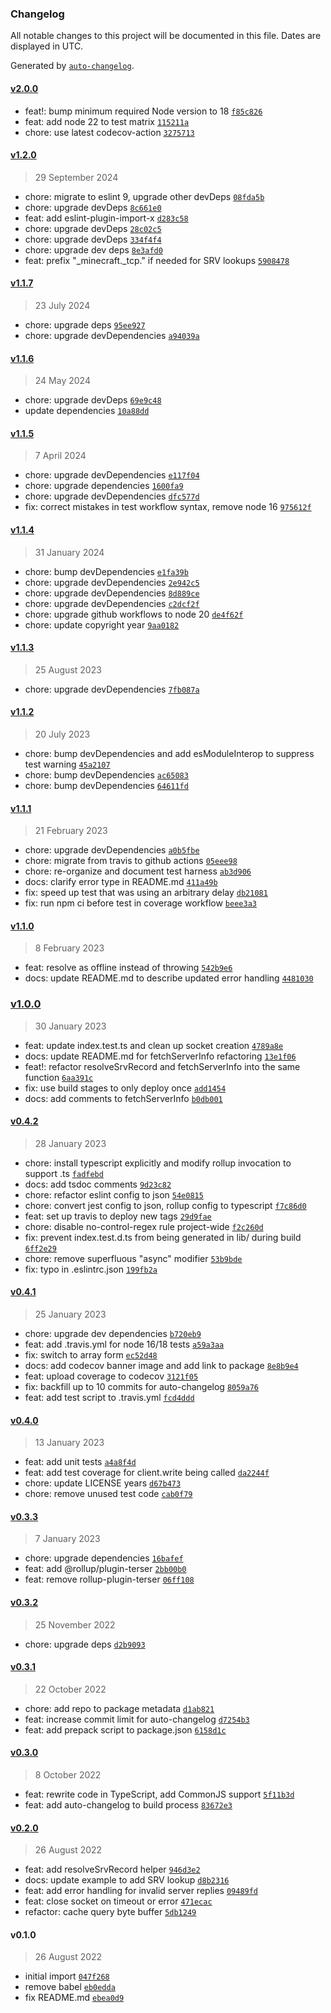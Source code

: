 ### Changelog

All notable changes to this project will be documented in this file. Dates are displayed in UTC.

Generated by [`auto-changelog`](https://github.com/CookPete/auto-changelog).

#### [v2.0.0](https://github.com/ayan4m1/minestat-es/compare/v1.2.0...v2.0.0)

- feat!: bump minimum required Node version to 18 [`f85c826`](https://github.com/ayan4m1/minestat-es/commit/f85c8267de5dfe9076fbbb3b7f68c135a9802a3d)
- feat: add node 22 to test matrix [`115211a`](https://github.com/ayan4m1/minestat-es/commit/115211af9b0092589bf901712292bb9ea2aa9fd7)
- chore: use latest codecov-action [`3275713`](https://github.com/ayan4m1/minestat-es/commit/327571342501be0a29c868088e6cb324829bbb38)

#### [v1.2.0](https://github.com/ayan4m1/minestat-es/compare/v1.1.7...v1.2.0)

> 29 September 2024

- chore: migrate to eslint 9, upgrade other devDeps [`08fda5b`](https://github.com/ayan4m1/minestat-es/commit/08fda5be95598066d5ef702771ad25ec03a91594)
- chore: upgrade devDeps [`8c661e0`](https://github.com/ayan4m1/minestat-es/commit/8c661e0e73e16d7f8907e7842a3cd253547c5b8a)
- feat: add eslint-plugin-import-x [`d283c58`](https://github.com/ayan4m1/minestat-es/commit/d283c58a356728e89adfd1c07b65e37dcdfcbcdf)
- chore: upgrade devDeps [`28c02c5`](https://github.com/ayan4m1/minestat-es/commit/28c02c50e19a5ebef7ac33a53ebbe64ed0b0d928)
- chore: upgrade devDeps [`334f4f4`](https://github.com/ayan4m1/minestat-es/commit/334f4f4db770bf4ad5e01c9fc4d7f55206c6d480)
- chore: upgrade dev deps [`8e3afd0`](https://github.com/ayan4m1/minestat-es/commit/8e3afd035ebf6c80136a049af76fd0417738a7c2)
- feat: prefix "_minecraft._tcp." if needed for SRV lookups [`5908478`](https://github.com/ayan4m1/minestat-es/commit/5908478f9016659512c3359eb395511d110da525)

#### [v1.1.7](https://github.com/ayan4m1/minestat-es/compare/v1.1.6...v1.1.7)

> 23 July 2024

- chore: upgrade deps [`95ee927`](https://github.com/ayan4m1/minestat-es/commit/95ee9274ec94e641e390759190c6415143f668af)
- chore: upgrade devDependencies [`a94039a`](https://github.com/ayan4m1/minestat-es/commit/a94039a27f323beb09446ad49334a6d174c1fd45)

#### [v1.1.6](https://github.com/ayan4m1/minestat-es/compare/v1.1.5...v1.1.6)

> 24 May 2024

- chore: upgrade devDeps [`69e9c48`](https://github.com/ayan4m1/minestat-es/commit/69e9c481655ca9da59e54b20af287a3d21b95d98)
- update dependencies [`10a88dd`](https://github.com/ayan4m1/minestat-es/commit/10a88dd382f7ce5c341ab40ec01901509086deb8)

#### [v1.1.5](https://github.com/ayan4m1/minestat-es/compare/v1.1.4...v1.1.5)

> 7 April 2024

- chore: upgrade devDependencies [`e117f04`](https://github.com/ayan4m1/minestat-es/commit/e117f04f4dbab31183f8d849d426bf0a5a73418f)
- chore: upgrade dependencies [`1600fa9`](https://github.com/ayan4m1/minestat-es/commit/1600fa9fe84bbb1a2ab0180d8c7eade1bd5f952c)
- chore: upgrade devDependencies [`dfc577d`](https://github.com/ayan4m1/minestat-es/commit/dfc577d5f3cdaeac5d7b6fc6b3113cbd8f6e7418)
- fix: correct mistakes in test workflow syntax, remove node 16 [`975612f`](https://github.com/ayan4m1/minestat-es/commit/975612fdfef45e83c114b91b2d477706194f1adf)

#### [v1.1.4](https://github.com/ayan4m1/minestat-es/compare/v1.1.3...v1.1.4)

> 31 January 2024

- chore: bump devDependencies [`e1fa39b`](https://github.com/ayan4m1/minestat-es/commit/e1fa39bdc87965c172cfb3cad74fe2465879f514)
- chore: upgrade devDependencies [`2e942c5`](https://github.com/ayan4m1/minestat-es/commit/2e942c56c5524606d4fd135898ea6c7596d38248)
- chore: upgrade devDependencies [`8d889ce`](https://github.com/ayan4m1/minestat-es/commit/8d889ce880acf83313c61667cb7f5d2473902ae7)
- chore: upgrade devDependencies [`c2dcf2f`](https://github.com/ayan4m1/minestat-es/commit/c2dcf2fb6bcd1190f13761aaa61a25f9ff83f3df)
- chore: upgrade github workflows to node 20 [`de4f62f`](https://github.com/ayan4m1/minestat-es/commit/de4f62f02e6095e454089dc0adb510d6ba7a988d)
- chore: update copyright year [`9aa0182`](https://github.com/ayan4m1/minestat-es/commit/9aa0182367ea121300830044dc9b4aec88f5d5ab)

#### [v1.1.3](https://github.com/ayan4m1/minestat-es/compare/v1.1.2...v1.1.3)

> 25 August 2023

- chore: upgrade devDependencies [`7fb087a`](https://github.com/ayan4m1/minestat-es/commit/7fb087a326c5d9001be0581778922a75007d84a0)

#### [v1.1.2](https://github.com/ayan4m1/minestat-es/compare/v1.1.1...v1.1.2)

> 20 July 2023

- chore: bump devDependencies and add esModuleInterop to suppress test warning [`45a2107`](https://github.com/ayan4m1/minestat-es/commit/45a2107e162a28b5bf322ae60f39bd222654ac87)
- chore: bump devDependencies [`ac65083`](https://github.com/ayan4m1/minestat-es/commit/ac6508318d47a438e4f0ee052999b77a4ec87f5b)
- chore: bump devDependencies [`64611fd`](https://github.com/ayan4m1/minestat-es/commit/64611fde9432bd1de2c504b73dda8fd7d22b4998)

#### [v1.1.1](https://github.com/ayan4m1/minestat-es/compare/v1.1.0...v1.1.1)

> 21 February 2023

- chore: upgrade devDependencies [`a0b5fbe`](https://github.com/ayan4m1/minestat-es/commit/a0b5fbea927081c6544402b5da066d36c62765ac)
- chore: migrate from travis to github actions [`05eee98`](https://github.com/ayan4m1/minestat-es/commit/05eee9871f136959efffc782ecf5aefec3c628d7)
- chore: re-organize and document test harness [`ab3d906`](https://github.com/ayan4m1/minestat-es/commit/ab3d9065b0da81eada258689dba4da182e0c73cc)
- docs: clarify error type in README.md [`411a49b`](https://github.com/ayan4m1/minestat-es/commit/411a49b89d0022bc80eeaa858aaebdcf3d614d10)
- fix: speed up test that was using an arbitrary delay [`db21081`](https://github.com/ayan4m1/minestat-es/commit/db21081e28cf0da5acfeef16b5b43a251366a3fd)
- fix: run npm ci before test in coverage workflow [`beee3a3`](https://github.com/ayan4m1/minestat-es/commit/beee3a3b15af0969498565c68c253ddbd0920969)

#### [v1.1.0](https://github.com/ayan4m1/minestat-es/compare/v1.0.0...v1.1.0)

> 8 February 2023

- feat: resolve as offline instead of throwing [`542b9e6`](https://github.com/ayan4m1/minestat-es/commit/542b9e69df5a62e8e523d8bb0eefa9f09cfc207d)
- docs: update README.md to describe updated error handling [`4481030`](https://github.com/ayan4m1/minestat-es/commit/448103077da7e050ca17eb59dda65478ffebef0d)

### [v1.0.0](https://github.com/ayan4m1/minestat-es/compare/v0.4.2...v1.0.0)

> 30 January 2023

- feat: update index.test.ts and clean up socket creation [`4789a8e`](https://github.com/ayan4m1/minestat-es/commit/4789a8e007cdf1b4e89c46b5bbe5fb731d6817c6)
- docs: update README.md for fetchServerInfo refactoring [`13e1f06`](https://github.com/ayan4m1/minestat-es/commit/13e1f0625dafd746899446331cb954f2b2433706)
- feat!: refactor resolveSrvRecord and fetchServerInfo into the same function [`6aa391c`](https://github.com/ayan4m1/minestat-es/commit/6aa391c36710a7f54a262a5ee2a9fe60155d58c8)
- fix: use build stages to only deploy once [`add1454`](https://github.com/ayan4m1/minestat-es/commit/add1454bdc7637a0f87150e54278ce95b655e697)
- docs: add comments to fetchServerInfo [`b0db001`](https://github.com/ayan4m1/minestat-es/commit/b0db0010c4058b8789f27e71388aa01c114371cb)

#### [v0.4.2](https://github.com/ayan4m1/minestat-es/compare/v0.4.1...v0.4.2)

> 28 January 2023

- chore: install typescript explicitly and modify rollup invocation to support .ts [`fadfebd`](https://github.com/ayan4m1/minestat-es/commit/fadfebd185ba5d1650b6706b57ed796e1b66fe4a)
- docs: add tsdoc comments [`9d23c82`](https://github.com/ayan4m1/minestat-es/commit/9d23c8239229897e1ca9bb35ae5990c5addca4d2)
- chore: refactor eslint config to json [`54e0815`](https://github.com/ayan4m1/minestat-es/commit/54e0815a2cabe27a552a3d7b19a4a253a1cf9c08)
- chore: convert jest config to json, rollup config to typescript [`f7c86d0`](https://github.com/ayan4m1/minestat-es/commit/f7c86d0e3db089721a670f03b3a4499f132235c2)
- feat: set up travis to deploy new tags [`29d9fae`](https://github.com/ayan4m1/minestat-es/commit/29d9faef577dcf4eba248ea2baa1b36ed9010aaa)
- chore: disable no-control-regex rule project-wide [`f2c260d`](https://github.com/ayan4m1/minestat-es/commit/f2c260d2516a4fc6a5bc92672b8214fd6880a413)
- fix: prevent index.test.d.ts from being generated in lib/ during build [`6ff2e29`](https://github.com/ayan4m1/minestat-es/commit/6ff2e29e0c270a9064aa1bd5e2a89f2c7d42ef26)
- chore: remove superfluous "async" modifier [`53b9bde`](https://github.com/ayan4m1/minestat-es/commit/53b9bde2a648a87845f979c3a243d5ad59bdb103)
- fix: typo in .eslintrc.json [`199fb2a`](https://github.com/ayan4m1/minestat-es/commit/199fb2a77075584613a7689515dd587cd79c9e4b)

#### [v0.4.1](https://github.com/ayan4m1/minestat-es/compare/v0.4.0...v0.4.1)

> 25 January 2023

- chore: upgrade dev dependencies [`b720eb9`](https://github.com/ayan4m1/minestat-es/commit/b720eb9e15179513343552b801ac08ccc51c0d57)
- feat: add .travis.yml for node 16/18 tests [`a59a3aa`](https://github.com/ayan4m1/minestat-es/commit/a59a3aab3cc1cc7be1aeb7052d5155843a75fb5c)
- fix: switch to array form [`ec52d48`](https://github.com/ayan4m1/minestat-es/commit/ec52d489f5943a796db1bda9f0df5072e71e1726)
- docs: add codecov banner image and add link to package [`8e8b9e4`](https://github.com/ayan4m1/minestat-es/commit/8e8b9e4ef6672940748aa405c3c2be0c3e64c237)
- feat: upload coverage to codecov [`3121f05`](https://github.com/ayan4m1/minestat-es/commit/3121f051b3bc8927b1bb47dcac8b51e8f0601460)
- fix: backfill up to 10 commits for auto-changelog [`8059a76`](https://github.com/ayan4m1/minestat-es/commit/8059a7694460e45bb5aab04a6bb3d44351a3b413)
- feat: add test script to .travis.yml [`fcd4ddd`](https://github.com/ayan4m1/minestat-es/commit/fcd4ddd205d20e66209168ccbc29f1082f5402fe)

#### [v0.4.0](https://github.com/ayan4m1/minestat-es/compare/v0.3.3...v0.4.0)

> 13 January 2023

- feat: add unit tests [`a4a8f4d`](https://github.com/ayan4m1/minestat-es/commit/a4a8f4d7b0c342531f388fab25a6a3ef8c85d012)
- feat: add test coverage for client.write being called [`da2244f`](https://github.com/ayan4m1/minestat-es/commit/da2244f245107b5e673f54ced8d7d814e8ca8495)
- chore: update LICENSE years [`d67b473`](https://github.com/ayan4m1/minestat-es/commit/d67b4739297d7419887341bf73c559039fe88da0)
- chore: remove unused test code [`cab0f79`](https://github.com/ayan4m1/minestat-es/commit/cab0f79f5cb7f06648b4e798b5e9b0d0123f2c21)

#### [v0.3.3](https://github.com/ayan4m1/minestat-es/compare/v0.3.2...v0.3.3)

> 7 January 2023

- chore: upgrade dependencies [`16bafef`](https://github.com/ayan4m1/minestat-es/commit/16bafefa2d3d55ebca042663aa498090ae87c9a7)
- feat: add @rollup/plugin-terser [`2bb00b0`](https://github.com/ayan4m1/minestat-es/commit/2bb00b00d6fb7cfc6237c3241278dd6fe609a9a4)
- feat: remove rollup-plugin-terser [`06ff108`](https://github.com/ayan4m1/minestat-es/commit/06ff10895c902f7d72028189cccfcc043348407f)

#### [v0.3.2](https://github.com/ayan4m1/minestat-es/compare/v0.3.1...v0.3.2)

> 25 November 2022

- chore: upgrade deps [`d2b9093`](https://github.com/ayan4m1/minestat-es/commit/d2b90934cdfefe9454c26e457b042f67c1cfc06f)

#### [v0.3.1](https://github.com/ayan4m1/minestat-es/compare/v0.3.0...v0.3.1)

> 22 October 2022

- chore: add repo to package metadata [`d1ab821`](https://github.com/ayan4m1/minestat-es/commit/d1ab8210ddbfff7ee6e8ae2e524c7eea0812b2af)
- feat: increase commit limit for auto-changelog [`d7254b3`](https://github.com/ayan4m1/minestat-es/commit/d7254b3da1f7b9999e22bf3ca1da38713ab57569)
- feat: add prepack script to package.json [`6158d1c`](https://github.com/ayan4m1/minestat-es/commit/6158d1c27abda90e9d9302ac8a4abc4e79f42930)

#### [v0.3.0](https://github.com/ayan4m1/minestat-es/compare/v0.2.0...v0.3.0)

> 8 October 2022

- feat: rewrite code in TypeScript, add CommonJS support [`5f11b3d`](https://github.com/ayan4m1/minestat-es/commit/5f11b3deb74b40370a18b34913c266023949a69a)
- feat: add auto-changelog to build process [`83672e3`](https://github.com/ayan4m1/minestat-es/commit/83672e3bc72a7726c47bcd3167e1600864ac91f6)

#### [v0.2.0](https://github.com/ayan4m1/minestat-es/compare/v0.1.0...v0.2.0)

> 26 August 2022

- feat: add resolveSrvRecord helper [`946d3e2`](https://github.com/ayan4m1/minestat-es/commit/946d3e23e71ccd18d5067f27c4d2e96553e61b62)
- docs: update example to add SRV lookup [`d8b2316`](https://github.com/ayan4m1/minestat-es/commit/d8b23163cb30484a415e00860c71b11bf040ca7a)
- feat: add error handling for invalid server replies [`09489fd`](https://github.com/ayan4m1/minestat-es/commit/09489fd4e0121102762e2975ae21c2ecc7aff13f)
- feat: close socket on timeout or error [`471ecac`](https://github.com/ayan4m1/minestat-es/commit/471ecac42dfad3b5b28428d4c6678956ba92937d)
- refactor: cache query byte buffer [`5db1249`](https://github.com/ayan4m1/minestat-es/commit/5db12497a6a16f3da1c0a471ff868daf0eb120de)

#### v0.1.0

> 26 August 2022

- initial import [`047f268`](https://github.com/ayan4m1/minestat-es/commit/047f26807495c30a5b5899fb508a503ae018f237)
- remove babel [`eb0edda`](https://github.com/ayan4m1/minestat-es/commit/eb0edda2025eb6a7f8aba8413d64524acb3218ad)
- fix README.md [`ebea0d9`](https://github.com/ayan4m1/minestat-es/commit/ebea0d96febc9c80fcaf74de2f813ec117db0332)
